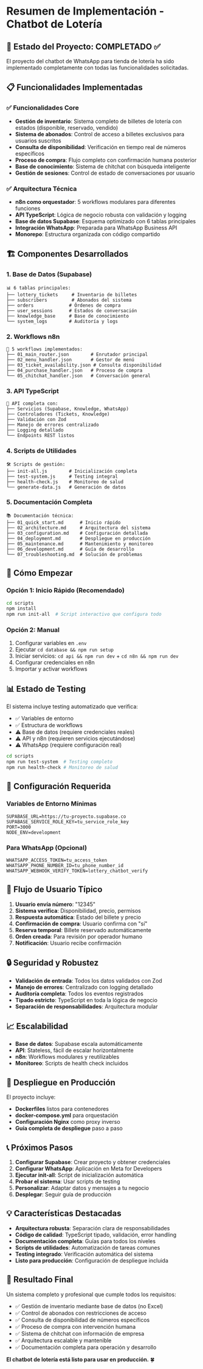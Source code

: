 # Resumen de Implementación - Chatbot de Lotería

## 🎯 Estado del Proyecto: COMPLETADO ✅

El proyecto del chatbot de WhatsApp para tienda de lotería ha sido implementado completamente con todas las funcionalidades solicitadas.

## 📋 Funcionalidades Implementadas

### ✅ Funcionalidades Core
- **Gestión de inventario**: Sistema completo de billetes de lotería con estados (disponible, reservado, vendido)
- **Sistema de abonados**: Control de acceso a billetes exclusivos para usuarios suscritos
- **Consulta de disponibilidad**: Verificación en tiempo real de números específicos
- **Proceso de compra**: Flujo completo con confirmación humana posterior
- **Base de conocimiento**: Sistema de chitchat con búsqueda inteligente
- **Gestión de sesiones**: Control de estado de conversaciones por usuario

### ✅ Arquitectura Técnica
- **n8n como orquestador**: 5 workflows modulares para diferentes funciones
- **API TypeScript**: Lógica de negocio robusta con validación y logging
- **Base de datos Supabase**: Esquema optimizado con 6 tablas principales
- **Integración WhatsApp**: Preparada para WhatsApp Business API
- **Monorepo**: Estructura organizada con código compartido

## 🏗️ Componentes Desarrollados

### 1. Base de Datos (Supabase)
```
📊 6 tablas principales:
├── lottery_tickets     # Inventario de billetes
├── subscribers         # Abonados del sistema  
├── orders             # Órdenes de compra
├── user_sessions      # Estados de conversación
├── knowledge_base     # Base de conocimiento
└── system_logs        # Auditoría y logs
```

### 2. Workflows n8n
```
🔄 5 workflows implementados:
├── 01_main_router.json        # Enrutador principal
├── 02_menu_handler.json       # Gestor de menú
├── 03_ticket_availability.json # Consulta disponibilidad
├── 04_purchase_handler.json   # Proceso de compra
└── 05_chitchat_handler.json   # Conversación general
```

### 3. API TypeScript
```
🚀 API completa con:
├── Servicios (Supabase, Knowledge, WhatsApp)
├── Controladores (Tickets, Knowledge)
├── Validación con Zod
├── Manejo de errores centralizado
├── Logging detallado
└── Endpoints REST listos
```

### 4. Scripts de Utilidades
```
🛠️ Scripts de gestión:
├── init-all.js        # Inicialización completa
├── test-system.js     # Testing integral
├── health-check.js    # Monitoreo de salud
└── generate-data.js   # Generación de datos
```

### 5. Documentación Completa
```
📚 Documentación técnica:
├── 01_quick_start.md      # Inicio rápido
├── 02_architecture.md     # Arquitectura del sistema
├── 03_configuration.md    # Configuración detallada
├── 04_deployment.md       # Despliegue en producción
├── 05_maintenance.md      # Mantenimiento y monitoreo
├── 06_development.md      # Guía de desarrollo
└── 07_troubleshooting.md  # Solución de problemas
```

## 🚀 Cómo Empezar

### Opción 1: Inicio Rápido (Recomendado)
```bash
cd scripts
npm install
npm run init-all  # Script interactivo que configura todo
```

### Opción 2: Manual
1. Configurar variables en `.env`
2. Ejecutar `cd database && npm run setup`
3. Iniciar servicios: `cd api && npm run dev` + `cd n8n && npm run dev`
4. Configurar credenciales en n8n
5. Importar y activar workflows

## 📊 Estado de Testing

El sistema incluye testing automatizado que verifica:
- ✅ Variables de entorno
- ✅ Estructura de workflows
- ⚠️ Base de datos (requiere credenciales reales)
- ⚠️ API y n8n (requieren servicios ejecutándose)
- ⚠️ WhatsApp (requiere configuración real)

```bash
cd scripts
npm run test-system  # Testing completo
npm run health-check # Monitoreo de salud
```

## 🔧 Configuración Requerida

### Variables de Entorno Mínimas
```env
SUPABASE_URL=https://tu-proyecto.supabase.co
SUPABASE_SERVICE_ROLE_KEY=tu_service_role_key
PORT=3000
NODE_ENV=development
```

### Para WhatsApp (Opcional)
```env
WHATSAPP_ACCESS_TOKEN=tu_access_token
WHATSAPP_PHONE_NUMBER_ID=tu_phone_number_id
WHATSAPP_WEBHOOK_VERIFY_TOKEN=lottery_chatbot_verify
```

## 🎯 Flujo de Usuario Típico

1. **Usuario envía número**: "12345"
2. **Sistema verifica**: Disponibilidad, precio, permisos
3. **Respuesta automática**: Estado del billete y precio
4. **Confirmación de compra**: Usuario confirma con "sí"
5. **Reserva temporal**: Billete reservado automáticamente
6. **Orden creada**: Para revisión por operador humano
7. **Notificación**: Usuario recibe confirmación

## 🔒 Seguridad y Robustez

- **Validación de entrada**: Todos los datos validados con Zod
- **Manejo de errores**: Centralizado con logging detallado
- **Auditoría completa**: Todos los eventos registrados
- **Tipado estricto**: TypeScript en toda la lógica de negocio
- **Separación de responsabilidades**: Arquitectura modular

## 📈 Escalabilidad

- **Base de datos**: Supabase escala automáticamente
- **API**: Stateless, fácil de escalar horizontalmente  
- **n8n**: Workflows modulares y reutilizables
- **Monitoreo**: Scripts de health check incluidos

## 🚀 Despliegue en Producción

El proyecto incluye:
- **Dockerfiles** listos para contenedores
- **docker-compose.yml** para orquestación
- **Configuración Nginx** como proxy inverso
- **Guía completa de despliegue** paso a paso

## 📞 Próximos Pasos

1. **Configurar Supabase**: Crear proyecto y obtener credenciales
2. **Configurar WhatsApp**: Aplicación en Meta for Developers
3. **Ejecutar init-all**: Script de inicialización automática
4. **Probar el sistema**: Usar scripts de testing
5. **Personalizar**: Adaptar datos y mensajes a tu negocio
6. **Desplegar**: Seguir guía de producción

## 💡 Características Destacadas

- **Arquitectura robusta**: Separación clara de responsabilidades
- **Código de calidad**: TypeScript tipado, validación, error handling
- **Documentación completa**: Guías para todos los niveles
- **Scripts de utilidades**: Automatización de tareas comunes
- **Testing integrado**: Verificación automática del sistema
- **Listo para producción**: Configuración de despliegue incluida

## 🎉 Resultado Final

Un sistema completo y profesional que cumple todos los requisitos:
- ✅ Gestión de inventario mediante base de datos (no Excel)
- ✅ Control de abonados con restricciones de acceso
- ✅ Consulta de disponibilidad de números específicos
- ✅ Proceso de compra con intervención humana
- ✅ Sistema de chitchat con información de empresa
- ✅ Arquitectura escalable y mantenible
- ✅ Documentación completa para operación y desarrollo

**El chatbot de lotería está listo para usar en producción.** 🍀

